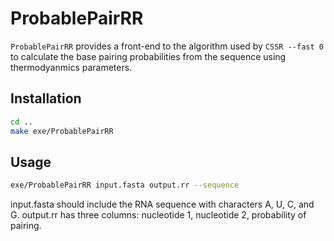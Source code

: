 # ProbablePairRR #
``ProbablePairRR`` provides a front-end to the algorithm used by
``CSSR --fast 0`` to calculate the base pairing probabilities
from the sequence using thermodyanmics parameters.

## Installation ##
```bash
cd ..
make exe/ProbablePairRR
```

## Usage ##
```bash
exe/ProbablePairRR input.fasta output.rr --sequence
```
input.fasta should include the RNA sequence with characters A, U, C, and G.
output.rr has three columns: 
nucleotide 1, nucleotide 2, probability of pairing.
